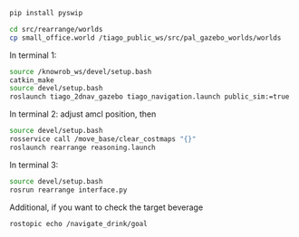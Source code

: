 ```bash
pip install pyswip
```

```bash
cd src/rearrange/worlds
cp small_office.world /tiago_public_ws/src/pal_gazebo_worlds/worlds
```

In terminal 1:
```bash
source /knowrob_ws/devel/setup.bash
catkin_make
source devel/setup.bash
roslaunch tiago_2dnav_gazebo tiago_navigation.launch public_sim:=true
```

In terminal 2:
adjust amcl position, then
```bash
source devel/setup.bash
rosservice call /move_base/clear_costmaps "{}"
roslaunch rearrange reasoning.launch
```


In terminal 3:
```bash
source devel/setup.bash
rosrun rearrange interface.py
```

Additional, if you want to check the target beverage
```bash
rostopic echo /navigate_drink/goal
```